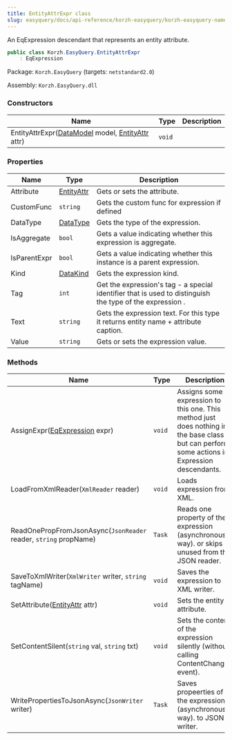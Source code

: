 ```yaml
---
title: EntityAttrExpr class
slug: easyquery/docs/api-reference/korzh-easyquery/korzh-easyquery-namespace/entityattrexpr-class
---
```



An EqExpression descendant that represents an entity attribute.
```csharp
public class Korzh.EasyQuery.EntityAttrExpr
    : EqExpression

```
Package: `Korzh.EasyQuery` (targets: `netstandard2.0`)

Assembly: `Korzh.EasyQuery.dll`

### Constructors

| Name | Type | Description | 
| --- | --- | --- | 
| EntityAttrExpr([DataModel](/api-reference/korzh-easyquery/korzh-easyquery-namespace/datamodel-class) model, [EntityAttr](/api-reference/korzh-easyquery/korzh-easyquery-namespace/entityattr-class) attr) | `void` |  | 


### Properties

| Name | Type | Description | 
| --- | --- | --- | 
| Attribute | [EntityAttr](/api-reference/korzh-easyquery/korzh-easyquery-namespace/entityattr-class) | Gets or sets the attribute. | 
| CustomFunc | `string` | Gets the custom func for expression if defined | 
| DataType | [DataType](/api-reference/easydata-core/easydata-namespace/datatype-enum) | Gets the type of the expression. | 
| IsAggregate | `bool` | Gets a value indicating whether this expression is aggregate. | 
| IsParentExpr | `bool` | Gets a value indicating whether this instance is a parent expression. | 
| Kind | [DataKind](/api-reference/korzh-easyquery/korzh-easyquery-namespace/datakind-enum) | Gets the expression kind. | 
| Tag | `int` | Get the expression's tag - a special identifier that is used to distinguish the type of the expression . | 
| Text | `string` | Gets the expression text. For this type it returns entity name + attribute caption. | 
| Value | `string` | Gets or sets the expression value. | 


### Methods

| Name | Type | Description | 
| --- | --- | --- | 
| AssignExpr([EqExpression](/api-reference/korzh-easyquery/korzh-easyquery-namespace/eqexpression-class) expr) | `void` | Assigns some expression to this one.  This method just does nothing in the base class but can perform some actions in Expression descendants. | 
| LoadFromXmlReader(`XmlReader` reader) | `void` | Loads expression from XML. | 
| ReadOnePropFromJsonAsync(`JsonReader` reader, `string` propName) | `Task` | Reads one property of the expression (asynchronous way). or skips unused from the JSON reader. | 
| SaveToXmlWriter(`XmlWriter` writer, `string` tagName) | `void` | Saves the expression to XML writer. | 
| SetAttribute([EntityAttr](/api-reference/korzh-easyquery/korzh-easyquery-namespace/entityattr-class) attr) | `void` | Sets the entity attribute. | 
| SetContentSilent(`string` val, `string` txt) | `void` | Sets the content of the expression silently (without calling ContentChanged event). | 
| WritePropertiesToJsonAsync(`JsonWriter` writer) | `Task` | Saves propeerties of the expression (asynchronous way). to JSON writer. |